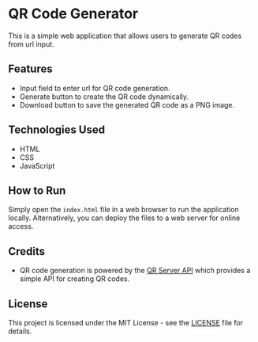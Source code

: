 # QR Code Generator

This is a simple web application that allows users to generate QR codes from url input.

## Features

- Input field to enter url for QR code generation.
- Generate button to create the QR code dynamically.
- Download button to save the generated QR code as a PNG image.

## Technologies Used

- HTML
- CSS
- JavaScript

## How to Run

Simply open the `index.html` file in a web browser to run the application locally. Alternatively, you can deploy the files to a web server for online access.

## Credits

- QR code generation is powered by the [QR Server API](https://www.qrserver.com/) which provides a simple API for creating QR codes.

## License

This project is licensed under the MIT License - see the [LICENSE](https://github.com/sanjay-munde/QR-Generator/edit/main/LICENSE) file for details.
